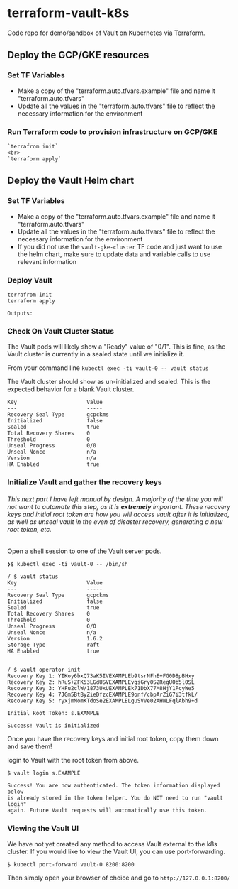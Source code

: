 # terraform-vault-k8s
Code repo for demo/sandbox of Vault on Kubernetes via Terraform.

## Deploy the GCP/GKE resources

### Set TF Variables
- Make a copy of the "terraform.auto.tfvars.example" file and name it "terraform.auto.tfvars"
- Update all the values in the "terraform.auto.tfvars" file to reflect the necessary information for the environment

### Run Terraform code to provision infrastructure on GCP/GKE

```
`terrafrom init`
<br>
`terraform apply`
```


## Deploy the Vault Helm chart

### Set TF Variables
- Make a copy of the "terraform.auto.tfvars.example" file and name it "terraform.auto.tfvars"
- Update all the values in the "terraform.auto.tfvars" file to reflect the necessary information for the environment
- If you did not use the `vault-gke-cluster` TF code and just want to use the helm chart, make sure to update data and variable calls to use relevant information


### Deploy Vault

`terrafrom init`
<br>
`terraform apply`
```
Outputs:
```

### Check On Vault Cluster Status
The Vault pods will likely show a "Ready" value of "0/1".  This is fine, as the Vault cluster is currently in a sealed state until we initialize it.

From your command line `kubectl exec -ti vault-0 -- vault status`

The Vault cluster should show as un-initialized and sealed. This is the expected behavior for a blank Vault cluster.

```
Key                      Value
---                      -----
Recovery Seal Type       gcpckms
Initialized              false
Sealed                   true
Total Recovery Shares    0
Threshold                0
Unseal Progress          0/0
Unseal Nonce             n/a
Version                  n/a
HA Enabled               true
```

### Initialize Vault and gather the recovery keys

###### This next part I have left manual by design. A majority of the time you will not want to automate this step, as it is ***extremely*** important.  These recovery keys and initial root token are how you will access vault after it is initialized, as well as unseal vault in the even of disaster recovery, generating a new root token, etc.

Open a shell session to one of the Vault server pods.
```
❯$ kubectl exec -ti vault-0 -- /bin/sh

/ $ vault status
Key                      Value
---                      -----
Recovery Seal Type       gcpckms
Initialized              false
Sealed                   true
Total Recovery Shares    0
Threshold                0
Unseal Progress          0/0
Unseal Nonce             n/a
Version                  1.6.2
Storage Type             raft
HA Enabled               true


/ $ vault operator init
Recovery Key 1: YIKoy6bxQ73aK5IVEXAMPLEb9tsrNFhE+FG0D8pBHxy
Recovery Key 2: hRuS+ZFK53LGdUSVEXAMPLEvgsGry0S2ReqUOb5l0SL
Recovery Key 3: YHFu2clW/1873UxUEXAMPLEk71DbX77M8HjY1PcyWe5
Recovery Key 4: 7JGm5BtByZieDfzcEXAMPLE9onf/cbpArZiG7i3tfkL/
Recovery Key 5: ryxjmMomKTdoSe2EXAMPLELguSVVe02AHWLFqlAbh9+d

Initial Root Token: s.EXAMPLE

Success! Vault is initialized

```

Once you have the recovery keys and initial root token, copy them down and save them!

login to Vault with the root token from above.
```
$ vault login s.EXAMPLE

Success! You are now authenticated. The token information displayed below
is already stored in the token helper. You do NOT need to run "vault login"
again. Future Vault requests will automatically use this token.
```

### Viewing the Vault UI

We have not yet created any method to access Vault external to the k8s cluster.
If you would like to view the Vault UI, you can use port-forwarding.

```
$ kubectl port-forward vault-0 8200:8200
```

Then simply open your browser of choice and go to `http://127.0.0.1:8200/`
